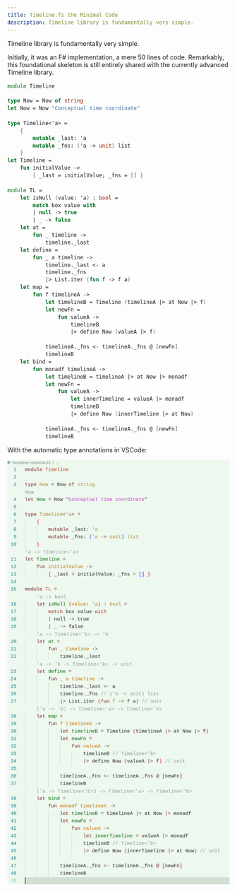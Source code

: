 ```yaml
---
title: Timeline.fs the Minimal Code
description: Timeline library is fundamentally very simple.
---
```

Timeline library is fundamentally very simple.

Initially, it was an F# implementation, a mere 50 lines of code. Remarkably, this foundational skeleton is still entirely shared with the currently advanced Timeline library.

```fsharp
module Timeline

type Now = Now of string
let Now = Now "Conceptual time coordinate"

type Timeline<'a> =
    {
        mutable _last: 'a
        mutable _fns: ('a -> unit) list
    }
let Timeline =
    fun initialValue ->
        { _last = initialValue; _fns = [] }

module TL =
    let isNull (value: 'a) : bool =
        match box value with
        | null -> true
        | _ -> false
    let at =
        fun _ timeline ->
            timeline._last
    let define =
        fun _ a timeline ->
            timeline._last <- a
            timeline._fns
            |> List.iter (fun f -> f a)
    let map =
        fun f timelineA ->
            let timelineB = Timeline (timelineA |> at Now |> f)
            let newFn =
                fun valueA ->
                    timelineB
                    |> define Now (valueA |> f)

            timelineA._fns <- timelineA._fns @ [newFn]
            timelineB
    let bind =
        fun monadf timelineA ->
            let timelineB = timelineA |> at Now |> monadf
            let newFn =
                fun valueA ->
                    let innerTimeline = valueA |> monadf
                    timelineB
                    |> define Now (innerTimeline |> at Now)

            timelineA._fns <- timelineA._fns @ [newFn]
            timelineB
```


With the automatic type annotations in VSCode:

![image](https://raw.githubusercontent.com/ken-okabe/web-images5/main/img_1752470188913.png)
